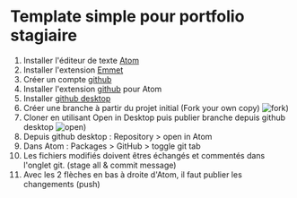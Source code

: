 # Template simple pour portfolio stagiaire

1. Installer l'éditeur de texte [Atom](https://atom.io/)
2. Installer l'extension [Emmet](https://atom.io/packages/emmet)
3. Créer un compte [github](https://github.com/)
4. Installer l'extension [github](https://atom.io/packages/github) pour Atom
5. Installer [github desktop](https://desktop.github.com/)
6. Créer une branche à partir du projet initial (Fork your own copy)
![fork](https://www.awesomescreenshot.com/image/3013734/ee7da49b3f97e18af10328437f0a93a0))
7. Cloner en utilisant Open in Desktop puis publier branche depuis github desktop
![open](https://www.awesomescreenshot.com/image/3013749/98a30421df32bb766fa27a8d52fb3ecd))
8. Depuis github desktop : Repository > open in Atom
9. Dans Atom : Packages > GitHub > toggle git tab
10. Les fichiers modifiés doivent êtres échangés et commentés dans l'onglet git. (stage all & commit message)
11. Avec les 2 flèches en bas à droite d'Atom, il faut publier les changements (push)
